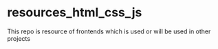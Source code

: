 # resources_html_css_js
This repo is resource of frontends which is used or will be used in other projects
